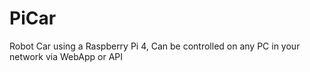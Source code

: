 # PiCar
Robot Car using a Raspberry Pi 4, Can be controlled on any PC in your network via WebApp or API
